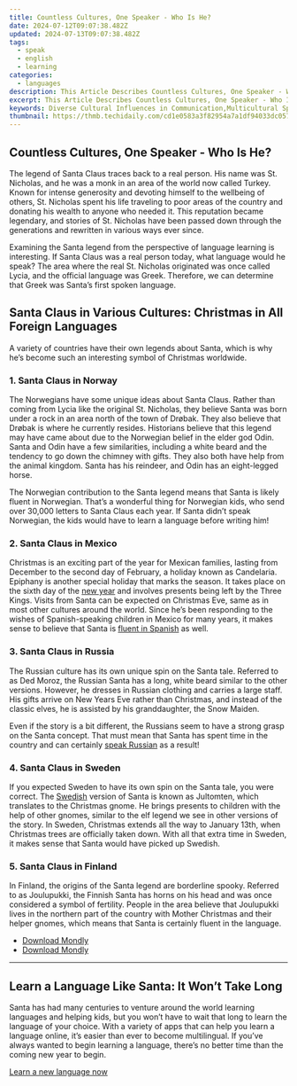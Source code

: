 ```yaml
---
title: Countless Cultures, One Speaker - Who Is He?
date: 2024-07-12T09:07:38.482Z
updated: 2024-07-13T09:07:38.482Z
tags:
  - speak
  - english
  - learning
categories:
  - languages
description: This Article Describes Countless Cultures, One Speaker - Who Is He?
excerpt: This Article Describes Countless Cultures, One Speaker - Who Is He?
keywords: Diverse Cultural Influences in Communication,Multicultural Speaker Impact,Unity Through Diversity,Interactive Cultural Communication,Globalized Speaker's Role,Cross-Cultural Communicator Identity,Influential Speaker Across Cultures
thumbnail: https://thmb.techidaily.com/cd1e0583a3f82954a7a1df94033dc0576cc47353ebb15c30e049205c45a363ba.jpg
---
```


## Countless Cultures, One Speaker - Who Is He?

 The legend of Santa Claus traces back to a real person. His name was St. Nicholas, and he was a monk in an area of the world now called Turkey. Known for intense generosity and devoting himself to the wellbeing of others, St. Nicholas spent his life traveling to poor areas of the country and donating his wealth to anyone who needed it. This reputation became legendary, and stories of St. Nicholas have been passed down through the generations and rewritten in various ways ever since.

 Examining the Santa legend from the perspective of language learning is interesting. If Santa Claus was a real person today, what language would he speak? The area where the real St. Nicholas originated was once called Lycia, and the official language was Greek. Therefore, we can determine that Greek was Santa’s first spoken language.

## Santa Claus in Various Cultures: Christmas in All Foreign Languages

 A variety of countries have their own legends about Santa, which is why he’s become such an interesting symbol of Christmas worldwide.

### 1\. Santa Claus in Norway

 The Norwegians have some unique ideas about Santa Claus. Rather than coming from Lycia like the original St. Nicholas, they believe Santa was born under a rock in an area north of the town of Drøbak. They also believe that Drøbak is where he currently resides. Historians believe that this legend may have came about due to the Norwegian belief in the elder god Odin. Santa and Odin have a few similarities, including a white beard and the tendency to go down the chimney with gifts. They also both have help from the animal kingdom. Santa has his reindeer, and Odin has an eight-legged horse.

 The Norwegian contribution to the Santa legend means that Santa is likely fluent in Norwegian. That’s a wonderful thing for Norwegian kids, who send over 30,000 letters to Santa Claus each year. If Santa didn’t speak Norwegian, the kids would have to learn a language before writing him!

### 2\. Santa Claus in Mexico

 Christmas is an exciting part of the year for Mexican families, lasting from December to the second day of February, a holiday known as Candelaria. Epiphany is another special holiday that marks the season. It takes place on the sixth day of the [new year](https://shop.mondly.com/affiliate.php?ACCOUNT=ATISTUDI&AFFILIATE=108875&PATH=https://www.mondly.com?AFFILIATE=108875) and involves presents being left by the Three Kings. Visits from Santa can be expected on Christmas Eve, same as in most other cultures around the world. Since he’s been responding to the wishes of Spanish-speaking children in Mexico for many years, it makes sense to believe that Santa is [fluent in Spanish](https://shop.mondly.com/affiliate.php?ACCOUNT=ATISTUDI&AFFILIATE=108875&PATH=https://www.mondly.com?AFFILIATE=108875) as well.

### 3\. Santa Claus in Russia

 The Russian culture has its own unique spin on the Santa tale. Referred to as Ded Moroz, the Russian Santa has a long, white beard similar to the other versions. However, he dresses in Russian clothing and carries a large staff. His gifts arrive on New Years Eve rather than Christmas, and instead of the classic elves, he is assisted by his granddaughter, the Snow Maiden.

 Even if the story is a bit different, the Russians seem to have a strong grasp on the Santa concept. That must mean that Santa has spent time in the country and can certainly [speak Russian](https://shop.mondly.com/affiliate.php?ACCOUNT=ATISTUDI&AFFILIATE=108875&PATH=https://www.mondly.com?AFFILIATE=108875) as a result!

### 4\. Santa Claus in Sweden

 If you expected Sweden to have its own spin on the Santa tale, you were correct. The [Swedish](https://shop.mondly.com/affiliate.php?ACCOUNT=ATISTUDI&AFFILIATE=108875&PATH=https://www.mondly.com?AFFILIATE=108875) version of Santa is known as Jultomten, which translates to the Christmas gnome. He brings presents to children with the help of other gnomes, similar to the elf legend we see in other versions of the story. In Sweden, Christmas extends all the way to January 13th, when Christmas trees are officially taken down. With all that extra time in Sweden, it makes sense that Santa would have picked up Swedish.

### 5\. Santa Claus in Finland

 In Finland, the origins of the Santa legend are borderline spooky. Referred to as Joulupukki, the Finnish Santa has horns on his head and was once considered a symbol of fertility. People in the area believe that Joulupukki lives in the northern part of the country with Mother Christmas and their helper gnomes, which means that Santa is certainly fluent in the language.

* [Download Mondly](https://www.facebook.com/sharer/sharer.php?u=https%3A%2F%2Fwww.mondly.com%2Fblog%2Flanguages-santa-claus-speak-christmas-around-world%2F&t=What+Languages+Does+Santa+Claus+Speak%3F+Christmas+Around+the+World "Share on Facebook")
* [Download Mondly](https://shop.mondly.com/affiliate.php?ACCOUNT=ATISTUDI&AFFILIATE=108875&PATH=https://www.mondly.com?AFFILIATE=108875)

---

## Learn a Language Like Santa: It Won’t Take Long

 Santa has had many centuries to venture around the world learning languages and helping kids, but you won’t have to wait that long to learn the language of your choice. With a variety of apps that can help you learn a language online, it’s easier than ever to become multilingual. If you’ve always wanted to begin learning a language, there’s no better time than the coming new year to begin.

[Learn a new language now](https://adjt.mondly.com/5ixfg4k?campaign=blog-post-id-872&fallback=https%3A%2F%2Fapp.mondly.com%3Futm%5Fmedium%3Dblog%5Fblog-post-id-872%26utm%5Fsource%3Dblog-post-id-872&redirect%5Fmacos=https%3A%2F%2Fapp.mondly.com%3Futm%5Fmedium%3Dblog%5Fblog-post-id-872%26utm%5Fsource%3Dblog-post-id-872&redirect%5Fandroid=https%3A%2F%2Fplay.google.com%2Fstore%2Fapps%2Fdetails%3Fid%3Dcom.atistudios.mondly.languages%3Futm%5Fmedium%3Dblog%5Fblog-post-id-872%26utm%5Fsource%3Dblog-post-id-872&redirect%5Fios=https%3A%2F%2Fapps.apple.com%2Fapp%2Fapple-store%2Fid987873536%3Fpt%3D78954800%26ct%3Dblog-post-id-872%26mt%3D8 "Learn a new language now")

<ins class="adsbygoogle"
     style="display:block"
     data-ad-format="autorelaxed"
     data-ad-client="ca-pub-7571918770474297"
     data-ad-slot="1223367746"></ins>



<ins class="adsbygoogle"
     style="display:block"
     data-ad-client="ca-pub-7571918770474297"
     data-ad-slot="8358498916"
     data-ad-format="auto"
     data-full-width-responsive="true"></ins>




